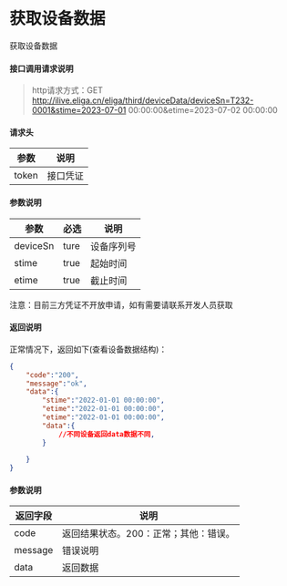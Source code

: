 # 获取设备数据

获取设备数据

#### 接口调用请求说明

>http请求方式：GET http://ilive.eliga.cn/eliga/third/deviceData/deviceSn=T232-0001&stime=2023-07-01 00:00:00&etime=2023-07-02 00:00:00

#### 请求头

| 参数  | 说明                                    |
|------|-----------------------------------------|
| token |    接口凭证                   |

#### 参数说明

| 参数 | 必选  | 说明                                    |
|------|------|-----------------------------------------|
| deviceSn | ture  | 设备序列号                      |
| stime | true  | 起始时间    |
| etime | true  | 截止时间     |

注意：目前三方凭证不开放申请，如有需要请联系开发人员获取

#### 返回说明

正常情况下，返回如下(<a >查看设备数据结构</a>)：
```json
{
    "code":"200",
    "message":"ok",
    "data":{
        "stime":"2022-01-01 00:00:00", 
        "etime":"2022-01-01 00:00:00",
        "etime":"2022-01-01 00:00:00",
        "data":{
            //不同设备返回data数据不同,
        }
    
    }
}
```

#### 参数说明

| 返回字段 | 说明                             |
|---------|----------------------------------|
| code   | 返回结果状态。200：正常；其他：错误。 |
| message| 错误说明                         |
| data   | 返回数据                           |



